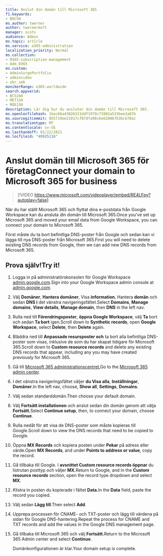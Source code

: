 ```yaml
---
title: Anslut din domän till Microsoft 365
f1.keywords:
- NOCSH
ms.author: twerner
author: twernermsft
manager: scotv
audience: Admin
ms.topic: article
ms.service: o365-administration
localization_priority: Normal
ms.collection:
- M365-subscription-management
- Adm_O365
ms.custom:
- AdminSurgePortfolio
- adminvideo
- okr_smb
monikerRange: o365-worldwide
search.appverid:
- BCS160
- MET150
- MOE150
description: Lär dig hur du ansluter din domän till Microsoft 365.
ms.openlocfilehash: 1bec66a43026321ddf1979c73902a533bee3a07b
ms.sourcegitcommit: 855719ee21017cf87dfa98cbe62806763bcb78ac
ms.translationtype: MT
ms.contentlocale: sv-SE
ms.lasthandoff: 01/22/2021
ms.locfileid: "49925116"
---
```

# <a name="connect-your-domain-to-microsoft-365-for-business"></a><span data-ttu-id="f6824-103">Anslut domän till Microsoft 365 för företag</span><span class="sxs-lookup"><span data-stu-id="f6824-103">Connect your domain to Microsoft 365 for business</span></span>

> [!VIDEO https://www.microsoft.com/videoplayer/embed/RE4LFpy?autoplay=false]

<span data-ttu-id="f6824-104">När du har ställt Microsoft 365 och flyttat dina e-postdata från Google Workspace kan du ansluta din domän till Microsoft 365.</span><span class="sxs-lookup"><span data-stu-id="f6824-104">Once you’ve set up Microsoft 365 and moved your email data from Google Workspace, you can connect your domain to Microsoft 365.</span></span> 

<span data-ttu-id="f6824-105">Först måste du ta bort befintliga DNS-poster från Google och sedan kan vi lägga till nya DNS-poster från Microsoft 365.</span><span class="sxs-lookup"><span data-stu-id="f6824-105">First you will need to delete existing DNS records from Google, then we can add new DNS records from Microsoft 365.</span></span>

## <a name="try-it"></a><span data-ttu-id="f6824-106">Prova själv!</span><span class="sxs-lookup"><span data-stu-id="f6824-106">Try it!</span></span>

1. <span data-ttu-id="f6824-107">Logga in på administratörskonsolen för Google Workspace [admin.google.com](https://admin.google.com).</span><span class="sxs-lookup"><span data-stu-id="f6824-107">Sign into your Google Workspace admin console at [admin.google.com](https://admin.google.com).</span></span>
1. <span data-ttu-id="f6824-108">Välj **Domäner**, **Hantera domäner**, Visa **information**, Hantera **domän** och sedan **DNS i** det vänstra navigeringsfältet.</span><span class="sxs-lookup"><span data-stu-id="f6824-108">Select **Domains**, **Manage domains**, **View details**, **Manage domain**, then **DNS** in the left nav.</span></span>
1. <span data-ttu-id="f6824-109">Rulla ned till **Förendringsposter**, **öppna Google Workspace**, välj **Ta** bort och sedan **Ta bort** igen.</span><span class="sxs-lookup"><span data-stu-id="f6824-109">Scroll down to **Synthetic records**, open **Google Workspace**, select **Delete**, then **Delete** again.</span></span>
1. <span data-ttu-id="f6824-110">Bläddra ned till **Anpassade resursposter och** ta bort alla befintliga DNS-poster som visas, inklusive de som du har skapat tidigare för Microsoft 365.</span><span class="sxs-lookup"><span data-stu-id="f6824-110">Scroll down to **Custom resource records** and delete any existing DNS records that appear, including any you may have created previously for Microsoft 365.</span></span>
1. <span data-ttu-id="f6824-111">Gå till [Microsoft 365 administrationscentret.](https://admin.microsoft.com)</span><span class="sxs-lookup"><span data-stu-id="f6824-111">Go to the [Microsoft 365 admin center](https://admin.microsoft.com).</span></span>
1. <span data-ttu-id="f6824-112">I det vänstra navigeringsfältet väljer **du Visa alla**, **Inställningar**, **Domäner**.</span><span class="sxs-lookup"><span data-stu-id="f6824-112">In the left nav, choose, **Show all**, **Settings**, **Domains**.</span></span>
1. <span data-ttu-id="f6824-113">Välj sedan standarddomän.</span><span class="sxs-lookup"><span data-stu-id="f6824-113">Then choose your default domain.</span></span>
1. <span data-ttu-id="f6824-114">Välj **Fortsätt installationen** och anslut sedan din domän genom att välja **Fortsätt.**</span><span class="sxs-lookup"><span data-stu-id="f6824-114">Select **Continue setup**, then, to connect your domain, choose  **Continue**.</span></span>
1. <span data-ttu-id="f6824-115">Rulla nedåt för att visa de DNS-poster som måste kopieras till Google.</span><span class="sxs-lookup"><span data-stu-id="f6824-115">Scroll down to view the DNS records that need to be copied to Google.</span></span>
1. <span data-ttu-id="f6824-116">Öppna **MX Records** och kopiera posten under **Pekar** på adress eller värde.</span><span class="sxs-lookup"><span data-stu-id="f6824-116">Open **MX Records**, and under **Points to address or value**, copy the record.</span></span>
1. <span data-ttu-id="f6824-117">Gå tillbaka till Google. I **avsnittet Custom resource records öppnar** du listrutan posttyp och väljer **MX.**</span><span class="sxs-lookup"><span data-stu-id="f6824-117">Return to Google, and in the **Custom resource records** section, open the record type dropdown and select **MX**.</span></span>
1. <span data-ttu-id="f6824-118">Klistra in posten du kopierade i fältet **Data.**</span><span class="sxs-lookup"><span data-stu-id="f6824-118">In the **Data** field, paste the record you copied.</span></span>
1. <span data-ttu-id="f6824-119">Välj sedan **Lägg till**.</span><span class="sxs-lookup"><span data-stu-id="f6824-119">Then select **Add**.</span></span>
1. <span data-ttu-id="f6824-120">Upprepa processen för CNAME- och TXT-poster och lägg till värdena på sidan för Google DNS-hantering.</span><span class="sxs-lookup"><span data-stu-id="f6824-120">Repeat the process for CNAME and TXT records and add the values in the Google DNS management page.</span></span>
1. <span data-ttu-id="f6824-121">Gå tillbaka till Microsoft 365 och välj **Fortsätt.**</span><span class="sxs-lookup"><span data-stu-id="f6824-121">Return to the Microsoft 365 Admin center and select **Continue**.</span></span>

    <span data-ttu-id="f6824-122">Domänkonfigurationen är klar.</span><span class="sxs-lookup"><span data-stu-id="f6824-122">Your domain setup is complete.</span></span>